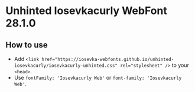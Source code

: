 # Unhinted Iosevkacurly WebFont 28.1.0

## How to use

- Add `<link href="https://iosevka-webfonts.github.io/unhinted-iosevkacurly/iosevkacurly-unhinted.css" rel="stylesheet" />` to your `<head>`.
- Use `fontFamily: 'Iosevkacurly Web'` or `font-family: 'Iosevkacurly Web'`.
